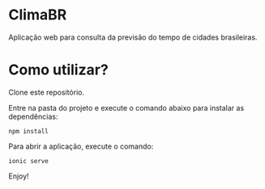 # ClimaBR

Aplicação web para consulta da previsão do tempo de cidades brasileiras.

# Como utilizar?

Clone este repositório.

Entre na pasta do projeto e execute o comando abaixo para instalar as dependências:

`npm install`

Para abrir a aplicação, execute o comando:

`ionic serve`

Enjoy!